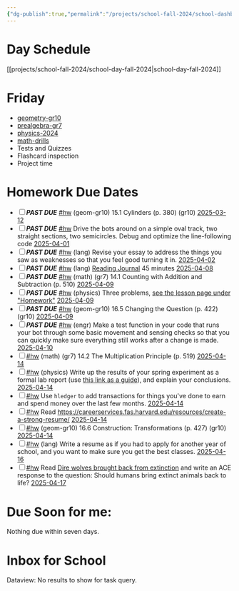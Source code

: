 ```yaml
---
{"dg-publish":true,"permalink":"/projects/school-fall-2024/school-dashboard/"}
---
```



# Day Schedule

[[projects/school-fall-2024/school-day-fall-2024\|school-day-fall-2024]]

<span><span><span alt="school-day-fall-2024 > Friday" src="school-day-fall-2024#Friday" class="internal-embed markdown-embed inline-embed is-loaded"><div class="markdown-embed-title"></div><div class="markdown-preview-view markdown-rendered show-indentation-guide"><h1 data-heading="Friday" dir="auto">Friday</h1>
<ul>
<li dir="auto"><a data-href="geometry-gr10" href="geometry-gr10" class="internal-link" target="_blank" rel="noopener nofollow">geometry-gr10</a></li>
<li dir="auto"><a data-href="prealgebra-gr7" href="prealgebra-gr7" class="internal-link" target="_blank" rel="noopener nofollow">prealgebra-gr7</a></li>
<li dir="auto"><a data-href="physics-2024" href="physics-2024" class="internal-link" target="_blank" rel="noopener nofollow">physics-2024</a></li>
<li dir="auto"><a data-href="math-drills" href="math-drills" class="internal-link" target="_blank" rel="noopener nofollow">math-drills</a></li>
<li dir="auto">Tests and Quizzes</li>
<li dir="auto">Flashcard inspection</li>
<li dir="auto">Project time</li>
</ul></div></span></span></span>

# Homework Due Dates

<div><ul class="contains-task-list"><li data-task=" " class="dataview task-list-item"><input type="checkbox" class="dataview task-list-item-checkbox"><span><strong><em>PAST DUE</em></strong> <a href="#hw" class="tag" target="_blank" rel="noopener nofollow">#hw</a> (geom-gr10) 15.1 Cylinders  (p. 380) (gr10) <a data-href="2025-03-12" href="2025-03-12" class="internal-link" target="_blank" rel="noopener nofollow">2025-03-12</a></span></li><li data-task=" " class="dataview task-list-item"><input type="checkbox" class="dataview task-list-item-checkbox"><span><strong><em>PAST DUE</em></strong> <a href="#hw" class="tag" target="_blank" rel="noopener nofollow">#hw</a> Drive the bots around on a simple oval track, two straight sections, two semicircles. Debug and optimize the line-following code <a data-href="2025-04-01" href="2025-04-01" class="internal-link" target="_blank" rel="noopener nofollow">2025-04-01</a></span></li><li data-task=" " class="dataview task-list-item"><input type="checkbox" class="dataview task-list-item-checkbox"><span><strong><em>PAST DUE</em></strong> <a href="#hw" class="tag" target="_blank" rel="noopener nofollow">#hw</a> (lang) Revise your essay to address the things you saw as weaknesses so that you feel good turning it in. <a data-href="2025-04-02" href="2025-04-02" class="internal-link" target="_blank" rel="noopener nofollow">2025-04-02</a></span></li><li data-task=" " class="dataview task-list-item"><input type="checkbox" class="dataview task-list-item-checkbox"><span><strong><em>PAST DUE</em></strong> <a href="#hw" class="tag" target="_blank" rel="noopener nofollow">#hw</a> (lang) <a data-tooltip-position="top" aria-label="https://school.ginosterous.com/projects/school-fall-2024/language/lessons/keeping-a-reading-journal" rel="noopener nofollow" class="external-link" href="https://school.ginosterous.com/projects/school-fall-2024/language/lessons/keeping-a-reading-journal" target="_blank">Reading Journal</a> 45 minutes <a data-href="2025-04-08" href="2025-04-08" class="internal-link" target="_blank" rel="noopener nofollow">2025-04-08</a></span></li><li data-task=" " class="dataview task-list-item"><input type="checkbox" class="dataview task-list-item-checkbox"><span><strong><em>PAST DUE</em></strong> <a href="#hw" class="tag" target="_blank" rel="noopener nofollow">#hw</a> (math) (gr7) 14.1 Counting with Addition and Subtraction (p. 510) <a data-href="2025-04-09" href="2025-04-09" class="internal-link" target="_blank" rel="noopener nofollow">2025-04-09</a></span></li><li data-task=" " class="dataview task-list-item"><input type="checkbox" class="dataview task-list-item-checkbox"><span><strong><em>PAST DUE</em></strong> <a href="#hw" class="tag" target="_blank" rel="noopener nofollow">#hw</a> (physics) Three problems, <a data-tooltip-position="top" aria-label="https://school.ginosterous.com/projects/school-fall-2024/physics/lessons/curved-mirrors-and-thin-lenses" rel="noopener nofollow" class="external-link" href="https://school.ginosterous.com/projects/school-fall-2024/physics/lessons/curved-mirrors-and-thin-lenses" target="_blank">see the lesson page under "Homework"</a> <a data-href="2025-04-09" href="2025-04-09" class="internal-link" target="_blank" rel="noopener nofollow">2025-04-09</a></span></li><li data-task=" " class="dataview task-list-item"><input type="checkbox" class="dataview task-list-item-checkbox"><span><strong><em>PAST DUE</em></strong> <a href="#hw" class="tag" target="_blank" rel="noopener nofollow">#hw</a> (geom-gr10) 16.5 Changing the Question  (p. 422) (gr10) <a data-href="2025-04-09" href="2025-04-09" class="internal-link" target="_blank" rel="noopener nofollow">2025-04-09</a></span></li><li data-task=" " class="dataview task-list-item"><input type="checkbox" class="dataview task-list-item-checkbox"><span><strong><em>PAST DUE</em></strong> <a href="#hw" class="tag" target="_blank" rel="noopener nofollow">#hw</a> (engr) Make a test function in your code that runs your bot through some basic movement and sensing checks so that you can quickly make sure everything still works after a change is made.  <a data-href="2025-04-10" href="2025-04-10" class="internal-link" target="_blank" rel="noopener nofollow">2025-04-10</a></span></li><li data-task=" " class="dataview task-list-item"><input type="checkbox" class="dataview task-list-item-checkbox"><span><a href="#hw" class="tag" target="_blank" rel="noopener nofollow">#hw</a> (math) (gr7) 14.2 The Multiplication Principle (p. 519) <a data-href="2025-04-14" href="2025-04-14" class="internal-link" target="_blank" rel="noopener nofollow">2025-04-14</a></span></li><li data-task=" " class="dataview task-list-item"><input type="checkbox" class="dataview task-list-item-checkbox"><span><a href="#hw" class="tag" target="_blank" rel="noopener nofollow">#hw</a> (physics) Write up the results of your spring experiment as a formal lab report (use <a data-tooltip-position="top" aria-label="https://www.aplusphysics.com/courses/regents/lab_report.html" rel="noopener nofollow" class="external-link" href="https://www.aplusphysics.com/courses/regents/lab_report.html" target="_blank">this link as a guide</a>), and explain your conclusions. <a data-href="2025-04-14" href="2025-04-14" class="internal-link" target="_blank" rel="noopener nofollow">2025-04-14</a></span></li><li data-task=" " class="dataview task-list-item"><input type="checkbox" class="dataview task-list-item-checkbox"><span><a href="#hw" class="tag" target="_blank" rel="noopener nofollow">#hw</a> Use <code>hledger</code> to add transactions for things you've done to earn and spend money over the last few months. <a data-href="2025-04-14" href="2025-04-14" class="internal-link" target="_blank" rel="noopener nofollow">2025-04-14</a></span></li><li data-task=" " class="dataview task-list-item"><input type="checkbox" class="dataview task-list-item-checkbox"><span><a href="#hw" class="tag" target="_blank" rel="noopener nofollow">#hw</a> Read <a rel="noopener nofollow" class="external-link" href="https://careerservices.fas.harvard.edu/resources/create-a-strong-resume/" target="_blank">https://careerservices.fas.harvard.edu/resources/create-a-strong-resume/</a> <a data-href="2025-04-14" href="2025-04-14" class="internal-link" target="_blank" rel="noopener nofollow">2025-04-14</a></span></li><li data-task=" " class="dataview task-list-item"><input type="checkbox" class="dataview task-list-item-checkbox"><span><a href="#hw" class="tag" target="_blank" rel="noopener nofollow">#hw</a> (geom-gr10) 16.6 Construction: Transformations  (p. 427) (gr10) <a data-href="2025-04-14" href="2025-04-14" class="internal-link" target="_blank" rel="noopener nofollow">2025-04-14</a></span></li><li data-task=" " class="dataview task-list-item"><input type="checkbox" class="dataview task-list-item-checkbox"><span><a href="#hw" class="tag" target="_blank" rel="noopener nofollow">#hw</a> (lang) Write a resume as if you had to apply for another year of school, and you want to make sure you get the best classes. <a data-href="2025-04-16" href="2025-04-16" class="internal-link" target="_blank" rel="noopener nofollow">2025-04-16</a></span></li><li data-task=" " class="dataview task-list-item"><input type="checkbox" class="dataview task-list-item-checkbox"><span><a href="#hw" class="tag" target="_blank" rel="noopener nofollow">#hw</a> Read <a data-tooltip-position="top" aria-label="https://interestingengineering.com/innovation/dire-wolves-return-after-13000-years" rel="noopener nofollow" class="external-link" href="https://interestingengineering.com/innovation/dire-wolves-return-after-13000-years" target="_blank">Dire wolves brought back from extinction</a> and write an ACE response to the question: Should humans bring extinct animals back to life? <a data-href="2025-04-17" href="2025-04-17" class="internal-link" target="_blank" rel="noopener nofollow">2025-04-17</a></span></li></ul></div>


# Due Soon for me:

<p><span>Nothing due within seven days.</span></p>

# Inbox for School
<div><div class="dataview dataview-error-box"><p class="dataview dataview-error-message">Dataview: No results to show for task query.</p></div></div>